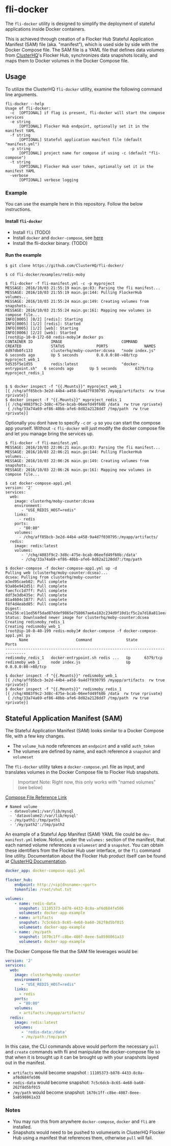 # fli-docker

The `fli-docker` utility is designed to simplify the deployment of stateful applications inside Docker containers.

This is achieved through creation of a Flocker Hub Stateful Application Manifest (SAM) file (aka. "manifest"), which is used side by side with the Docker Compose file.
The SAM file is a YAML file that defines data volumes from [ClusterHQ](https://clusterhq.com)'s Flocker Hub,
synchronizes data snapshots locally, and maps them to Docker volumes in the Docker Compose file.

## Usage

To utilize the ClusterHQ `fli-docker` utility, examine the following command line arguments.

```
fli-docker --help
Usage of fli-docker:
  -c  [OPTIONAL] if flag is present, fli-docker will start the compose services
  -e string
      [OPTIONAL] Flocker Hub endpoint, optionally set it in the manifest YAML
  -f string
      [OPTIONAL] Stateful application manifest file (default "manifest.yml")
  -p string
      [OPTIONAL] project name for compose if using -c (default "fli-compose")
  -t string
      [OPTIONAL] Flocker Hub user token, optionally set it in the manifest YAML
  -verbose
      [OPTIONAL] verbose logging
```

### Example

You can use the example here in this repository. Follow the below instructions.

#### Install `fli-docker`

- Install `fli` (TODO)
- Install `docker` and `docker-compose`, see [here](https://docs.docker.com/compose/install/)
- Install the fli-docker binary. (TODO)

#### Run the example
```
$ git clone https://github.com/ClusterHQ/fli-docker/

$ cd fli-docker/examples/redis-moby

$ fli-docker -f fli-manifest.yml -c -p myproject
MESSAGE: 2016/10/03 21:55:19 main.go:83: Parsing the fli manifest...
MESSAGE: 2016/10/03 21:55:19 main.go:144: Pulling FlockerHub volumes...
MESSAGE: 2016/10/03 21:55:24 main.go:149: Creating volumes from snapshots...
MESSAGE: 2016/10/03 21:55:24 main.go:161: Mapping new volumes in compose file...
INFO[0005] [0/2] [redis]: Starting                      
INFO[0005] [1/2] [redis]: Started                       
INFO[0005] [1/2] [web]: Starting                        
INFO[0006] [2/2] [web]: Started                         
[root@ip-10-0-172-60 redis-moby]# docker ps
CONTAINER ID        IMAGE                          COMMAND                  CREATED             STATUS              PORTS                NAMES
dd97db0fc133        clusterhq/moby-counter:dcsea   "node index.js"          6 seconds ago       Up 5 seconds        0.0.0.0:80->80/tcp   myproject_web_1
5d535f5e1d55        redis:latest                   "docker-entrypoint.sh"   6 seconds ago       Up 5 seconds        6379/tcp             myproject_redis_1


$ $ docker inspect -f "{{.Mounts}}" myproject_web_1
[{ /chq/aff85bcb-3e2d-44b4-a458-9a4d7f030795 /myapp/artifacts  rw true rprivate}]
$ docker inspect -f "{{.Mounts}}" myproject_redis_1
[{ /chq/4083f9c2-3d8c-475e-bcab-06eefd49f60b /data  rw true rprivate}
 { /chq/33a74a69-ef86-40bb-afe6-8d82a2128dd7 /tmp/path  rw true rprivate}]
```

Optionally you dont have to specify `-c` or  `-p` so you can start the compose app yourself. Without `-c`
`fli-docker` will just modify the docker compose file and let you manage bring the services up.

```
$ fli-docker -f fli-manifest.yml
MESSAGE: 2016/10/03 22:06:21 main.go:83: Parsing the fli manifest...
MESSAGE: 2016/10/03 22:06:21 main.go:144: Pulling FlockerHub volumes...
MESSAGE: 2016/10/03 22:06:26 main.go:149: Creating volumes from snapshots...
MESSAGE: 2016/10/03 22:06:26 main.go:161: Mapping new volumes in compose file...

$ cat docker-compose-app1.yml
version: '2'
services:
  web:
    image: clusterhq/moby-counter:dcsea
    environment:
       - "USE_REDIS_HOST=redis"
    links:
      - redis
    ports:
      - "80:80"
    volumes:
      - /chq/aff85bcb-3e2d-44b4-a458-9a4d7f030795:/myapp/artifacts/
  redis:
    image: redis:latest
    volumes:
       - '/chq/4083f9c2-3d8c-475e-bcab-06eefd49f60b:/data'
       - /chq/33a74a69-ef86-40bb-afe6-8d82a2128dd7:/tmp/path

$ docker-compose -f docker-compose-app1.yml up -d
Pulling web (clusterhq/moby-counter:dcsea)...
dcsea: Pulling from clusterhq/moby-counter
a3ed95caeb02: Pull complete
93a86e942d51: Pull complete
faecfcc1d7ff: Pull complete
ddf3e3db435e: Pull complete
81a4604c1077: Pull complete
f8f4d4eabd85: Pull complete
Digest: sha256:e11ed56f5dad87ddef9865e758067ae6a182c234d9f10d1cf5c2a7d18a811eea
Status: Downloaded newer image for clusterhq/moby-counter:dcsea
Creating redismoby_redis_1
Creating redismoby_web_1
[root@ip-10-0-40-199 redis-moby]# docker-compose -f docker-compose-app1.yml ps
      Name                     Command               State         Ports        
-------------------------------------------------------------------------------
redismoby_redis_1   docker-entrypoint.sh redis ...   Up      6379/tcp           
redismoby_web_1     node index.js                    Up      0.0.0.0:80->80/tcp 

$ docker inspect -f "{{.Mounts}}" redismoby_web_1
[{ /chq/aff85bcb-3e2d-44b4-a458-9a4d7f030795 /myapp/artifacts  rw true rprivate}]
$ docker inspect -f "{{.Mounts}}" redismoby_redis_1
[{ /chq/4083f9c2-3d8c-475e-bcab-06eefd49f60b /data  rw true rprivate}
 { /chq/33a74a69-ef86-40bb-afe6-8d82a2128dd7 /tmp/path  rw true rprivate}]

```

## Stateful Application Manifest (SAM)

The Stateful Application Manifest (SAM) looks similar to a Docker Compose file, with a few key changes.

- The `volume_hub` node references an `endpoint` and a valid `auth_token`
- The volumes are defined by name, and each reference a `snapshot` and `volumeset`

The `fli-docker` utility takes a `docker-compose.yml` file as input, and translates
volumes in the Docker Compose file to Flocker Hub snapshots.

> Important Note: Right now, this only works with "named volumes" (see below)

[Compose File Reference Link](https://docs.docker.com/compose/compose-file/#/volumes-volume-driver)

```
# Named volume
  - datavolume1:/var/lib/mysql
  - 'datavolume2:/var/lib/mysql'
  - /my/path1:/tmp/path1
  - '/my/path2':/tmp/path2
```

An example of a Stateful App Manifest (SAM) YAML file could be `dev-manifest.yml` below. Notice, under the `volumes:` section of the 
manifest, that each named volume references a `volumeset` and a `snapshot`.
You can obtain these identifiers from the Flocker Hub user interface, or the `fli` command line utility.
Documentation about the Flocker Hub product itself can be found at [ClusterHQ Documentation](https://clusterhq.com).

```yaml
docker_app: docker-compose-app1.yml

flocker_hub:
    endpoint: http://<ip|dnsname>:<port>
    tokenfile: /root/vhut.txt

volumes:
    - name: redis-data
      snapshot: 11105373-b878-4433-8c8a-af6d684fe506
      volumeset: docker-app-example
    - name: artifacts
      snapshot: 7c5c6dcb-8c65-4e68-ba60-262f8d5bf015
      volumeset: docker-app-example
    - name: /my/path
      snapshot: 1670c1ff-c8be-4087-8eee-5a8598061a33
      volumeset: docker-app-example
```

The Docker Compose file that the SAM file leverages would be:

```yaml
version: '2'
services:
  web:
    image: clusterhq/moby-counter
    environment:
       - "USE_REDIS_HOST=redis"
    links:
      - redis
    ports:
      - "80:80"
    volumes:
      - artifacts:/myapp/artifacts/
  redis:
    image: redis:latest
    volumes:
       - 'redis-data:/data'
       - /my/path:/tmp/path
```

In this case, the CLI commands above would perform the necessary `pull` and `create`
commands with fli and manipulate the docker-compose file so that when it is brought up
it can be brought up with your snapshots layed out in the manifest.

- `artifacts` would become snapshot : `11105373-b878-4433-8c8a-af6d684fe506`
- `redis-data` would become snapshot: `7c5c6dcb-8c65-4e68-ba60-262f8d5bf015`
- `/my/path` would become snapshot: `1670c1ff-c8be-4087-8eee-5a8598061a33`

### Notes

- You may run this from anywhere `docker-compose`, `docker` and `fli` are installed.
- Snapshots would need to be pushed to volumesets in ClusterHQ Flocker Hub using a manifest that references them, otherwise `pull` will fail.

